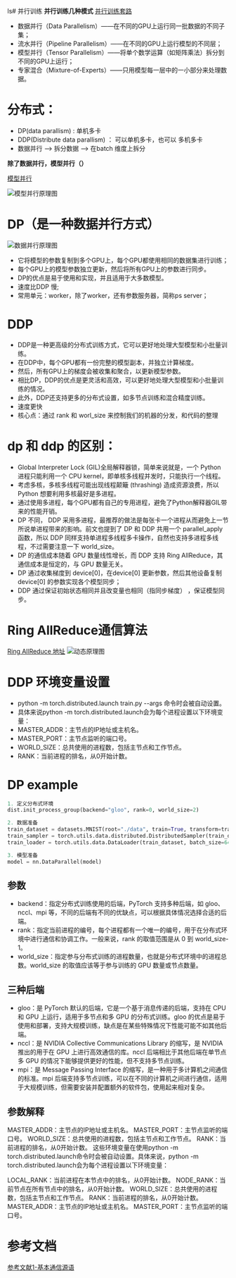 ls# 并行训练
**并行训练几种模式**
[并行训练套路](https://pica.zhimg.com/80/v2-356c1e79ec09ef1e4a35dde50ba87189_720w.webp?source=1940ef5c)
- 数据并行（Data Parallelism）——在不同的GPU上运行同一批数据的不同子集；
- 流水并行（Pipeline Parallelism）——在不同的GPU上运行模型的不同层；
- 模型并行（Tensor Parallelism）——将单个数学运算（如矩阵乘法）拆分到不同的GPU上运行；
- 专家混合（Mixture-of-Experts）——只用模型每一层中的一小部分来处理数据。

# 分布式：
- DP(data parallism) : 单机多卡
- DDP(Distribute data parallism) ： 可以单机多卡，也可以 多机多卡
- 数据并行 --> 拆分数据 --> 在batch 维度上拆分

**除了数据并行，模型并行（）**

[模型并行](https://pytorch.org/tutorials/intermediate/model_parallel_tutorial.html)

![模型并行原理图](https://picx.zhimg.com/80/v2-528d241081fb4c35cde7c37c7bd51653_720w.webp?source=1940ef5c)

# DP（是一种数据并行方式）
![数据并行原理图](https://pic1.zhimg.com/80/v2-47a5f6f4ac3bcd1c355d604367802231_720w.webp?source=1940ef5c)
- 它将模型的参数复制到多个GPU上，每个GPU都使用相同的数据集进行训练；
- 每个GPU上的模型参数独立更新，然后将所有GPU上的参数进行同步。
- DP的优点是易于使用和实现，并且适用于大多数模型。
- 速度比DDP 慢;
- 常用单元：worker，除了worker，还有参数服务器，简称ps server；

# DDP
- DDP是一种更高级的分布式训练方式，它可以更好地处理大型模型和小批量训练。
- 在DDP中，每个GPU都有一份完整的模型副本，并独立计算梯度。
- 然后，所有GPU上的梯度会被收集和聚合，以更新模型参数。
- 相比DP，DDP的优点是更灵活和高效，可以更好地处理大型模型和小批量训练的情况。
- 此外，DDP还支持更多的分布式设置，如多节点训练和混合精度训练。
- 速度更快
- 核心点：通过 rank 和 worl_size 来控制我们的机器的分发，和代码的整理

# dp 和 ddp 的区别：
- Global Interpreter Lock (GIL)全局解释器锁，简单来说就是，一个 Python 进程只能利用一个 CPU kernel，即单核多线程并发时，只能执行一个线程。
- 考虑多核，多核多线程可能出现线程颠簸 (thrashing) 造成资源浪费，所以 Python 想要利用多核最好是多进程。
- 通过使用多进程，每个GPU都有自己的专用进程，避免了Python解释器GIL带来的性能开销。
- DP 不同， DDP 采用多进程，最推荐的做法是每张卡一个进程从而避免上一节所说单进程带来的影响。前文也提到了 DP 和 DDP 共用一个 parallel_apply 函数，所以 DDP 同样支持单进程多线程多卡操作，自然也支持多进程多线程，不过需要注意一下 world_size。
- DP 的通信成本随着 GPU 数量线性增长，而 DDP 支持 Ring AllReduce，其通信成本是恒定的，与 GPU 数量无关。
- DP 通过收集梯度到 device[0]，在device[0] 更新参数，然后其他设备复制 device[0] 的参数实现各个模型同步；
- DDP 通过保证初始状态相同并且改变量也相同（指同步梯度） ，保证模型同步。

# Ring AllReduce通信算法
[Ring AllReduce 地址](https://picture.iczhiku.com/weixin/message1570798743118.html)
![动态原理图](https://pic3.zhimg.com/80/v2-4590aeb5fd981b1e6f926cc68605884a_720w.webp)

# DDP 环境变量设置
- python -m torch.distributed.launch train.py --args 命令时会被自动设置。
- 具体来说python -m torch.distributed.launch会为每个进程设置以下环境变量：
- MASTER_ADDR：主节点的IP地址或主机名。
- MASTER_PORT：主节点监听的端口号。
- WORLD_SIZE：总共使用的进程数，包括主节点和工作节点。
- RANK：当前进程的排名，从0开始计数。

# DP example
```python
1. 定义分布式环境
dist.init_process_group(backend="gloo", rank=0, world_size=2)

2. 数据准备
train_dataset = datasets.MNIST(root="./data", train=True, transform=transforms.ToTensor(), download=True)
train_sampler = torch.utils.data.distributed.DistributedSampler(train_dataset, num_replicas=2, rank=0)
train_loader = torch.utils.data.DataLoader(train_dataset, batch_size=64, shuffle=False, sampler=train_sampler)

3. 模型准备
model = nn.DataParallel(model)
```

## 参数
- backend：指定分布式训练使用的后端，PyTorch 支持多种后端，如 gloo、nccl、mpi 等，不同的后端有不同的优缺点，可以根据具体情况选择合适的后端。
- rank：指定当前进程的编号，每个进程都有一个唯一的编号，用于在分布式环境中进行通信和协调工作。一般来说，rank 的取值范围是从 0 到 world_size-1。
- world_size：指定参与分布式训练的进程数量，也就是分布式环境中的进程总数。world_size 的取值应该等于参与训练的 GPU 数量或节点数量。

## 三种后端
- gloo：是 PyTorch 默认的后端，它是一个基于消息传递的后端，支持在 CPU 和 GPU 上运行，适用于多节点和多 GPU 的分布式训练。gloo 的优点是易于使用和部署，支持大规模训练，缺点是在某些特殊情况下性能可能不如其他后端。
- nccl：是 NVIDIA Collective Communications Library 的缩写，是 NVIDIA 推出的用于在 GPU 上进行高效通信的库。nccl 后端相比于其他后端在单节点多 GPU 的情况下能够提供更好的性能，但不支持多节点训练。
- mpi：是 Message Passing Interface 的缩写，是一种用于多计算机之间通信的标准。mpi 后端支持多节点训练，可以在不同的计算机之间进行通信，适用于大规模训练，但需要安装并配置额外的软件包，使用起来相对复杂。

## 参数解释
MASTER_ADDR：主节点的IP地址或主机名。
MASTER_PORT：主节点监听的端口号。
WORLD_SIZE：总共使用的进程数，包括主节点和工作节点。
RANK：当前进程的排名，从0开始计数。
这些环境变量在使用python -m torch.distributed.launch命令时会被自动设置。具体来说，python -m torch.distributed.launch会为每个进程设置以下环境变量：

LOCAL_RANK：当前进程在本节点中的排名，从0开始计数。
NODE_RANK：当前节点在所有节点中的排名，从0开始计数。
WORLD_SIZE：总共使用的进程数，包括主节点和工作节点。
RANK：当前进程的排名，从0开始计数。
MASTER_ADDR：主节点的IP地址或主机名。
MASTER_PORT：主节点监听的端口号。

# 参考文档
[参考文献1-基本通信源语](https://redian.news/wxnews/385262)
